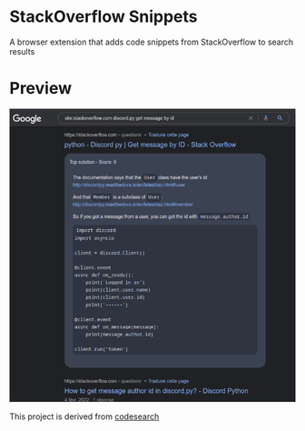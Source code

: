 # StackOverflow Snippets

A browser extension that adds code snippets from StackOverflow to search results

# Preview

<img src="assets/screenshot.png" width="700"/>

This project is derived from [codesearch](https://github.com/busybox11/codesearch)
